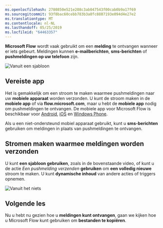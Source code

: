 ```yaml
---
ms.openlocfilehash: 2780850e521e208c3ab047543f00cab0b9a17f69
ms.sourcegitcommit: 93f8bac60cebb783b3a8fc8887193e094d4e27e2
ms.translationtype: MT
ms.contentlocale: nl-NL
ms.lasthandoff: 05/25/2019
ms.locfileid: "64463357"
---
```

**Microsoft Flow** wordt vaak gebruikt om een **melding** te ontvangen wanneer er iets gebeurt.  Meldingen kunnen **e-mailberichten**, **sms-berichten** of **pushmeldingen op uw telefoon** zijn.

![Vanuit een sjabloon](./media/learning-get-notifications/template-notifications.png)

## <a name="required-app"></a>Vereiste app
Het is gemakkelijk om een stroom te maken waarmee pushmeldingen naar uw **mobiele apparaat** worden verzonden.  U kunt de stroom maken in de **mobiele app** of via **flow.microsoft.com**, maar u hebt de **mobiele app** nodig om pushmeldingen te ontvangen. De mobiele app voor Microsoft Flow is beschikbaar voor [Android](https://aka.ms/flowmobiledocsandroid), [iOS](https://aka.ms/flowmobiledocsios) en [Windows Phone](https://aka.ms/flowmobilewindows).

Als u een niet-ondersteund mobiel apparaat gebruikt, kunt u **sms-berichten** gebruiken om meldingen in plaats van pushmeldingen te ontvangen.

## <a name="creating-flows-that-send-notifications"></a>Stromen maken waarmee meldingen worden verzonden
U kunt **een sjabloon gebruiken**, zoals in de bovenstaande video, of kunt u de actie *Een pushmelding verzenden* **gebruiken** om **een volledig nieuwe** stroom te maken.  U kunt **dynamische inhoud** van andere acties of triggers opnemen.

![Vanuit het niets](./media/learning-get-notifications/notification-action.png)

## <a name="next-lesson"></a>Volgende les
Nu u hebt nu gezien hoe u **meldingen kunt ontvangen**, gaan we kijken hoe u Microsoft Flow kunt gebruiken om **bestanden te kopiëren**.

